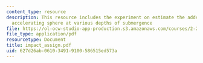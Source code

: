 ```yaml
---
content_type: resource
description: This resource includes the experiment on estimate the added mass of an
  accelerating sphere at various depths of submergence
file: https://ol-ocw-studio-app-production.s3.amazonaws.com/courses/2-20-marine-hydrodynamics-13-021-spring-2005/627d26ab061034919100586515ed573a_impact_assign.pdf
file_type: application/pdf
resourcetype: Document
title: impact_assign.pdf
uid: 627d26ab-0610-3491-9100-586515ed573a
---
```

